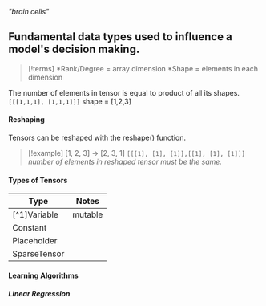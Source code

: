 *"brain cells"*
## Fundamental data types used to influence a model's decision making.

> [!terms]
> *Rank/Degree = array dimension
> *Shape = elements in each dimension

The number of elements in tensor is equal to product of all its shapes.
`[[[1,1,1], [1,1,1]]]`
shape = [1,2,3]
#### Reshaping
Tensors can be reshaped with the reshape() function.

>[!example]
>[1, 2, 3] -> [2, 3, 1]
> `[[[1], [1], [1]],[[1], [1], [1]]]`
> *number of elements in reshaped tensor must be the same.*
#### Types of Tensors

| Type         | Notes   |
| ------------ | ------- |
| [^1]Variable | mutable |
| Constant     |         |
| Placeholder  |         |
| SparseTensor |         |
#### Learning Algorithms
##### Linear Regression
